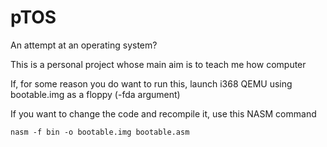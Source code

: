 # pTOS
An attempt at an operating system?

This is a personal project whose main aim is to teach me how computer

If, for some reason you do want to run this, launch i368 QEMU using bootable.img as a floppy (-fda argument)

If you want to change the code and recompile it, use this NASM command
```
nasm -f bin -o bootable.img bootable.asm
```
